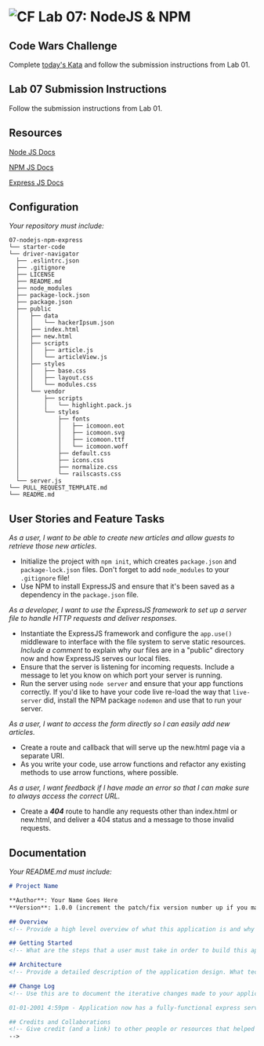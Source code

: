 ![CF](https://camo.githubusercontent.com/70edab54bba80edb7493cad3135e9606781cbb6b/687474703a2f2f692e696d6775722e636f6d2f377635415363382e706e67) Lab 07: NodeJS & NPM
===

## Code Wars Challenge

Complete [today's Kata](https://www.codewars.com/kata/disemvowel-trolls) and follow the submission instructions from Lab 01.

## Lab 07 Submission Instructions
Follow the submission instructions from Lab 01.

## Resources  
[Node JS Docs](https://nodejs.org/en/)

[NPM JS Docs](https://docs.npmjs.com/)

[Express JS Docs](http://expressjs.com/en/4x/api.html)

## Configuration
_Your repository must include:_

```
07-nodejs-npm-express
└── starter-code
└── driver-navigator
  ├── .eslintrc.json
  ├── .gitignore
  ├── LICENSE
  ├── README.md
  ├── node_modules
  ├── package-lock.json
  ├── package.json
  ├── public
  │   ├── data
  │   │   └── hackerIpsum.json
  │   ├── index.html
  │   ├── new.html
  │   ├── scripts
  │   │   ├── article.js
  │   │   └── articleView.js
  │   ├── styles
  │   │   ├── base.css
  │   │   ├── layout.css
  │   │   └── modules.css
  │   └── vendor
  │       ├── scripts
  │       │   └── highlight.pack.js
  │       └── styles
  │           ├── fonts
  │           │   ├── icomoon.eot
  │           │   ├── icomoon.svg
  │           │   ├── icomoon.ttf
  │           │   └── icomoon.woff
  │           ├── default.css
  │           ├── icons.css
  │           ├── normalize.css
  │           └── railscasts.css
  └── server.js
└── PULL_REQUEST_TEMPLATE.md
└── README.md
```

## User Stories and Feature Tasks

*As a user, I want to be able to create new articles and allow guests to retrieve those new articles.*

- Initialize the project with `npm init`, which creates `package.json` and `package-lock.json` files. Don't forget to add `node_modules` to your `.gitignore` file!
-  Use NPM to install ExpressJS and ensure that it's been saved as a dependency in the `package.json` file.

*As a developer, I want to use the ExpressJS framework to set up a server file to handle HTTP requests and deliver responses.*

- Instantiate the ExpressJS framework and configure the `app.use()` middleware to interface with the file system to serve static resources. *Include a comment* to explain why our files are in a "public" directory now and how ExpressJS serves our local files.
- Ensure that the server is listening for incoming requests. Include a message to let you know on which port your server is running.
- Run the server using `node server` and ensure that your app functions correctly. If you'd like to have your code live re-load the way that `live-server` did, install the NPM package `nodemon` and use that to run your server.

*As a user, I want to access the form directly so I can easily add new articles.*

- Create a route and callback that will serve up the new.html page via a separate URI.
- As you write your code, use arrow functions and refactor any existing methods to use arrow functions, where possible.

*As a user, I want feedback if I have made an error so that I can make sure to always access the correct URL.*

- Create a ***404*** route to handle any requests other than index.html or new.html, and deliver a 404 status and a message to those invalid requests.

## Documentation
_Your README.md must include:_

```md
# Project Name

**Author**: Your Name Goes Here
**Version**: 1.0.0 (increment the patch/fix version number up if you make more commits past your first submission)

## Overview
<!-- Provide a high level overview of what this application is and why you are building it, beyond the fact that it's an assignment for a Code Fellows 301 class. (i.e. What's your problem domain?) -->

## Getting Started
<!-- What are the steps that a user must take in order to build this app on their own machine and get it running? -->

## Architecture
<!-- Provide a detailed description of the application design. What technologies (languages, libraries, etc) you're using, and any other relevant design information. -->

## Change Log
<!-- Use this are to document the iterative changes made to your application as each feature is successfully implemented. Use time stamps. Here's an examples:

01-01-2001 4:59pm - Application now has a fully-functional express server, with GET and POST routes for the book resource.

## Credits and Collaborations
<!-- Give credit (and a link) to other people or resources that helped you build this application. -->
-->
```
